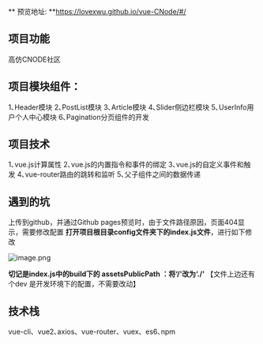 ** 预览地址: **https://lovexwu.github.io/vue-CNode/#/

## 项目功能
高仿CNODE社区

## 项目模块组件： 
1､Header模块
2､PostList模块
3､Article模块
4､Slider侧边栏模块
5､UserInfo用户个人中心模块
6､Pagination分页组件的开发

## 项目技术
1､vue.js计算属性
2､vue.js的内置指令和事件的绑定
3､vue.js的自定义事件和触发
4､vue-router路由的跳转和监听
5､父子组件之间的数据传递

## 遇到的坑
上传到github，并通过Github pages预览时，由于文件路径原因，页面404显示，需要修改配置
**打开项目根目录config文件夹下的index.js文件**，进行如下修改

![image.png](https://upload-images.jianshu.io/upload_images/14339384-1865b3c28f6bdc5b.png?imageMogr2/auto-orient/strip%7CimageView2/2/w/1240)

**切记是index.js中的build下的 assetsPublicPath ：将‘/'改为‘./'**
【文件上边还有个dev 是开发环境下的配置，不需要改动】


## 技术栈
vue-cli、vue2､axios、vue-router、vuex、es6､npm
